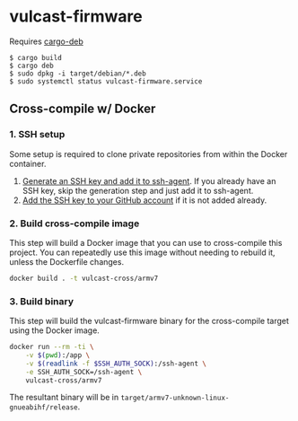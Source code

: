 # vulcast-firmware
Requires [cargo-deb](https://github.com/mmstick/cargo-deb)

```
$ cargo build
$ cargo deb
$ sudo dpkg -i target/debian/*.deb
$ sudo systemctl status vulcast-firmware.service
```

## Cross-compile w/ Docker
### 1. SSH setup
Some setup is required to clone private repositories from within the Docker container.
1. [Generate an SSH key and add it to
ssh-agent](https://docs.github.com/en/authentication/connecting-to-github-with-ssh/generating-a-new-ssh-key-and-adding-it-to-the-ssh-agent).
If you already have an SSH key, skip the generation step and just add it to
ssh-agent.
2. [Add the SSH key to your GitHub
account](https://docs.github.com/en/authentication/connecting-to-github-with-ssh/adding-a-new-ssh-key-to-your-github-account)
if it is not added already.

### 2. Build cross-compile image
This step will build a Docker image that you can use to cross-compile this project. 
You can repeatedly use this image without needing to rebuild it, unless the Dockerfile changes.
```bash
docker build . -t vulcast-cross/armv7
```

### 3. Build binary
This step will build the vulcast-firmware binary for the cross-compile target using the Docker image.
```bash
docker run --rm -ti \
	-v $(pwd):/app \
	-v $(readlink -f $SSH_AUTH_SOCK):/ssh-agent \
	-e SSH_AUTH_SOCK=/ssh-agent \
	vulcast-cross/armv7
```

The resultant binary will be in `target/armv7-unknown-linux-gnueabihf/release`.
